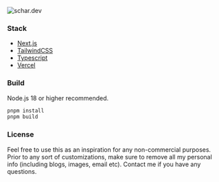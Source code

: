 ![schar.dev](https://schar.dev/og)

### Stack

- [Next.js](https://nextjs.org/)
- [TailwindCSS](https://tailwindcss.com/)
- [Typescript](https://www.typescriptlang.org/)
- [Vercel](https://vercel.com)

### Build

Node.js 18 or higher recommended.

```bash
pnpm install
pnpm build
```

### License

Feel free to use this as an inspiration for any non-commercial purposes. Prior to any sort of customizations, make sure to remove all my personal info (including blogs, images, email etc). Contact me if you have any questions.
